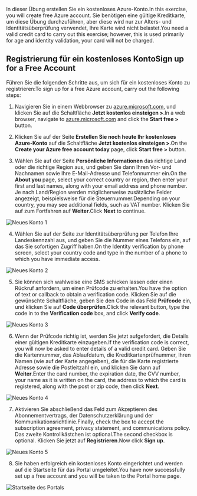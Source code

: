 <span data-ttu-id="e64fb-101">In dieser Übung erstellen Sie ein kostenloses Azure-Konto.</span><span class="sxs-lookup"><span data-stu-id="e64fb-101">In this exercise, you will create free Azure account.</span></span> <span data-ttu-id="e64fb-102">Sie benötigen eine gültige Kreditkarte, um diese Übung durchzuführen, aber diese wird nur zur Alters- und Identitätsüberprüfung verwendet, Ihre Karte wird nicht belastet.</span><span class="sxs-lookup"><span data-stu-id="e64fb-102">You need a valid credit card to carry out this exercise; however, this is used primarily for age and identity validation, your card will not be charged.</span></span>

## <a name="sign-up-for-a-free-account"></a><span data-ttu-id="e64fb-103">Registrierung für ein kostenloses Konto</span><span class="sxs-lookup"><span data-stu-id="e64fb-103">Sign up for a Free Account</span></span>

<span data-ttu-id="e64fb-104">Führen Sie die folgenden Schritte aus, um sich für ein kostenloses Konto zu registrieren:</span><span class="sxs-lookup"><span data-stu-id="e64fb-104">To sign up for a free Azure account, carry out the following steps:</span></span>

1. <span data-ttu-id="e64fb-105">Navigieren Sie in einem Webbrowser zu [azure.microsoft.com](https://azure.microsoft.com), und klicken Sie auf die Schaltfläche **Jetzt kostenlos einsteigen >**.</span><span class="sxs-lookup"><span data-stu-id="e64fb-105">In a web browser, navigate to [azure.microsoft.com](https://azure.microsoft.com) and click the **Start free >** button.</span></span>

2. <span data-ttu-id="e64fb-106">Klicken Sie auf der Seite **Erstellen Sie noch heute Ihr kostenloses Azure-Konto** auf die Schaltfläche **Jetzt kostenlos einsteigen >**.</span><span class="sxs-lookup"><span data-stu-id="e64fb-106">On the **Create your Azure free account today** page, click **Start free >** button.</span></span>

3. <span data-ttu-id="e64fb-107">Wählen Sie auf der Seite **Persönliche Informationen** das richtige Land oder die richtige Region aus, und geben Sie dann Ihren Vor- und Nachnamen sowie Ihre E-Mail-Adresse und Telefonnummer ein.</span><span class="sxs-lookup"><span data-stu-id="e64fb-107">On the **About you** page, select your correct country or region, then enter your first and last names, along with your email address and phone number.</span></span> <span data-ttu-id="e64fb-108">Je nach Land/Region werden möglicherweise zusätzliche Felder angezeigt, beispielsweise für die Steuernummer.</span><span class="sxs-lookup"><span data-stu-id="e64fb-108">Depending on your country, you may see additional fields, such as VAT number.</span></span> <span data-ttu-id="e64fb-109">Klicken Sie auf zum Fortfahren auf **Weiter**.</span><span class="sxs-lookup"><span data-stu-id="e64fb-109">Click **Next** to continue.</span></span>

![Neues Konto 1](../images/2-new-account-1.png)

4. <span data-ttu-id="e64fb-111">Wählen Sie auf der Seite zur Identitätsüberprüfung per Telefon Ihre Landeskennzahl aus, und geben Sie die Nummer eines Telefons ein, auf das Sie sofortigen Zugriff haben.</span><span class="sxs-lookup"><span data-stu-id="e64fb-111">On the Identity verification by phone screen, select your country code and type in the number of a phone to which you have immediate access.</span></span>

![Neues Konto 2](../images/2-new-account-2.png)

5. <span data-ttu-id="e64fb-113">Sie können sich wahlweise eine SMS schicken lassen oder einen Rückruf anfordern, um einen Prüfcode zu erhalten.</span><span class="sxs-lookup"><span data-stu-id="e64fb-113">You have the option of text or callback to obtain a verification code.</span></span> <span data-ttu-id="e64fb-114">Klicken Sie auf die gewünschte Schaltfläche, geben Sie den Code in das Feld **Prüfcode** ein, und klicken Sie auf **Code überprüfen**.</span><span class="sxs-lookup"><span data-stu-id="e64fb-114">Click the relevant button, type the code in to the **Verification code** box, and click **Verify code**.</span></span>

![Neues Konto 3](../images/2-new-account-3.png)

6. <span data-ttu-id="e64fb-116">Wenn der Prüfcode richtig ist, werden Sie jetzt aufgefordert, die Details einer gültigen Kreditkarte einzugeben.</span><span class="sxs-lookup"><span data-stu-id="e64fb-116">If the verification code is correct, you will now be asked to enter details of a valid credit card.</span></span> <span data-ttu-id="e64fb-117">Geben Sie die Kartennummer, das Ablaufdatum, die Kreditkartenprüfnummer, Ihren Namen (wie auf der Karte angegeben), die für die Karte registrierte Adresse sowie die Postleitzahl ein, und klicken Sie dann auf **Weiter**.</span><span class="sxs-lookup"><span data-stu-id="e64fb-117">Enter the card number, the expiration date, the CVV number, your name as it is written on the card, the address to which the card is registered, along with the post or zip code, then click **Next**.</span></span>

![Neues Konto 4](../images/2-new-account-4.png)

7. <span data-ttu-id="e64fb-119">Aktivieren Sie abschließend das Feld zum Akzeptieren des Abonnementvertrags, der Datenschutzerklärung und der Kommunikationsrichtlinie.</span><span class="sxs-lookup"><span data-stu-id="e64fb-119">Finally, check the box to accept the subscription agreement, privacy statement, and communications policy.</span></span> <span data-ttu-id="e64fb-120">Das zweite Kontrollkästchen ist optional.</span><span class="sxs-lookup"><span data-stu-id="e64fb-120">The second checkbox is optional.</span></span> <span data-ttu-id="e64fb-121">Klicken Sie jetzt auf **Registrieren**.</span><span class="sxs-lookup"><span data-stu-id="e64fb-121">Now click **Sign up**.</span></span>

![Neues Konto 5](../images/2-new-account-5.png)

8. <span data-ttu-id="e64fb-123">Sie haben erfolgreich ein kostenloses Konto eingerichtet und werden auf die Startseite für das Portal umgeleitet.</span><span class="sxs-lookup"><span data-stu-id="e64fb-123">You have now successfully set up a free account and you will be taken to the Portal home page.</span></span>

![Startseite des Portals](../images/2-azure-portal-home.png)